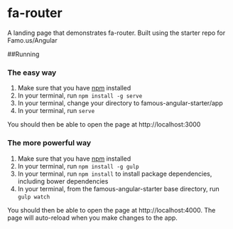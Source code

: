 fa-router
======================

A landing page that demonstrates fa-router. Built using the starter repo for Famo.us/Angular

##Running

### The easy way

  1. Make sure that you have [npm](http://blog.nodeknockout.com/post/65463770933/how-to-install-node-js-and-npm) installed
  2. In your terminal, run `npm install -g serve`
  3. In your terminal, change your directory to famous-angular-starter/app
  4. In your terminal, run `serve`

You should then be able to open the page at http://localhost:3000


### The more powerful way

  1. Make sure that you have [npm](http://blog.nodeknockout.com/post/65463770933/how-to-install-node-js-and-npm) installed
  2. In your terminal, run `npm install -g gulp`
  3. In your terminal, run `npm install` to install package dependencies, including bower dependencies
  4. In your terminal, from the famous-angular-starter base directory, run `gulp watch`

You should then be able to open the page at http://localhost:4000.  The page will auto-reload when you make changes to the app.
